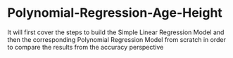 # Polynomial-Regression-Age-Height
 It will first cover the steps to build the Simple Linear Regression Model and then the corresponding Polynomial Regression Model from scratch in order to compare the results from the accuracy perspective
